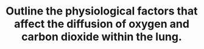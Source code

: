 ---
title: "Outline the physiological factors that affect the diffusion of oxygen and carbon dioxide within the lung."
entityType: SAQ
exam: PEX
college: CICM
year: 2016
sitting: B
question: 22
passRate: 43
EC_extraCredit:
- "Good answers to this question were those that included a definition of diffusion; an outline of Fick’s Law of Diffusion and then a further description how each of the variables in the this Law affect the diffusion of oxygen and carbon dioxide in the lung; and an outline of the other factors that affect diffusion not covered by the above."
EC_expectedDomains:
- "Most candidates included Fick's Law in their answers and at least briefly expanded on the associated variables."
EC_errorsCommon:
- "Few candidates defined the process of diffusion."
- "The other common omissions were the factors that affect diffusion that aren't directly encompassed in Fick's Law, such as cardiac output, capillary transit time, carbonic anhydrase (conversion of HCO 3 to CO 2 ) and combination of oxygen with haemoglobin."
---